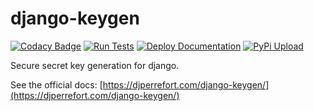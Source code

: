 # django-keygen

[![Codacy Badge](https://api.codacy.com/project/badge/Grade/575901a1d2de4b12ba97ac2e4bc1ad41)](https://app.codacy.com/gh/djperrefort/django-keygen?utm_source=github.com&utm_medium=referral&utm_content=djperrefort/django-keygen&utm_campaign=Badge_Grade_Settings)
[![Run Tests](https://github.com/FamilyTreeCollab/django-keygen/actions/workflows/Unittests.yml/badge.svg)](https://github.com/FamilyTreeCollab/django-keygen/actions/workflows/Unittests.yml)
[![Deploy Documentation](https://github.com/djperrefort/django-keygen/actions/workflows/DeployDocs.yml/badge.svg)](https://github.com/djperrefort/django-keygen/actions/workflows/DeployDocs.yml)
[![PyPi Upload](https://github.com/djperrefort/django-keygen/actions/workflows/PyPiUpload.yml/badge.svg)](https://github.com/djperrefort/django-keygen/actions/workflows/PyPiUpload.yml)

Secure secret key generation for django.

See the official docs: [https://djperrefort.com/django-keygen/](https://djperrefort.com/django-keygen/)
